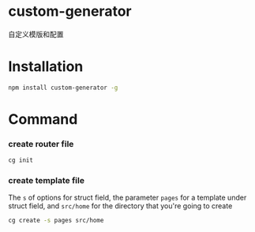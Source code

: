 # custom-generator
自定义模版和配置
# Installation
```sh
npm install custom-generator -g
```
# Command
### create router file
```sh
cg init
```
### create template file
The `s` of options for struct field, the parameter `pages` for a template under struct field, and `src/home` for the directory that you're going to create
```sh
cg create -s pages src/home
```